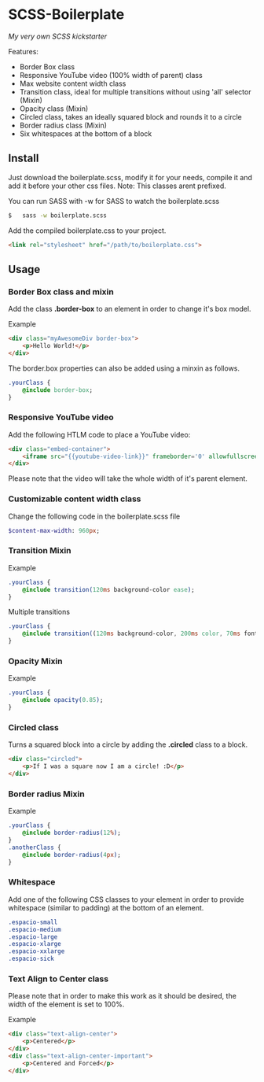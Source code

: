 SCSS-Boilerplate
================

_My very own SCSS kickstarter_

Features:
- Border Box class
- Responsive YouTube video (100% width of parent) class
- Max website content width class
- Transition class, ideal for multiple transitions without using 'all' selector (Mixin)
- Opacity class (Mixin)
- Circled class, takes an ideally squared block and rounds it to a circle
- Border radius class (Mixin)
- Six whitespaces at the bottom of a block





## Install

Just download the boilerplate.scss, modify it for your needs, compile it and add it before your other css files.
Note: This classes arent prefixed.

You can run SASS with -w for SASS to watch the boilerplate.scss

```sh
$	sass -w boilerplate.scss
```


Add the compiled boilerplate.css to your project.
```html
<link rel="stylesheet" href="/path/to/boilerplate.css">
```







## Usage


### Border Box class and mixin

Add the class **.border-box** to an element in order to change it's box model.

Example

```html
<div class="myAwesomeDiv border-box">
	<p>Hello World!</p>
</div>
```

The border.box properties can also be added using a minxin as follows.

```sass
.yourClass {
	@include border-box;
}
```



### Responsive YouTube video

Add the following HTLM code to place a YouTube video:
```html
<div class="embed-container">
	<iframe src="{{youtube-video-link}}" frameborder='0' allowfullscreen></iframe>
</div>
```

Please note that the video will take the whole width of it's parent element.




### Customizable content width class

Change the following code in the boilerplate.scss file
```sass
$content-max-width: 960px;
```




### Transition Mixin

Example

```sass
.yourClass {
	@include transition(120ms background-color ease);
}
```

Multiple transitions

```sass
.yourClass {
	@include transition((120ms background-color, 200ms color, 70ms font-size) ease);
}
```




### Opacity Mixin

Example
```sass
.yourClass {
	@include opacity(0.85);
}
```




### Circled class

Turns a squared block into a circle by adding the **.circled** class to a block.

```html
<div class="circled">
	<p>If I was a square now I am a circle! :D</p>
</div>
```




### Border radius Mixin

Example

```sass
.yourClass {
	@include border-radius(12%);
}
.anotherClass {
	@include border-radius(4px);
}
```





### Whitespace

Add one of the following CSS classes to your element in order to provide whitespace (similar to padding) at the bottom of an element.

```css
.espacio-small
.espacio-medium
.espacio-large
.espacio-xlarge
.espacio-xxlarge
.espacio-sick
```





### Text Align to Center class

Please note that in order to make this work as it should be desired, the width of the element is set to 100%.

Example

```html
<div class="text-align-center">
	<p>Centered</p>
</div>
<div class="text-align-center-important">
	<p>Centered and Forced</p>
</div>
```

